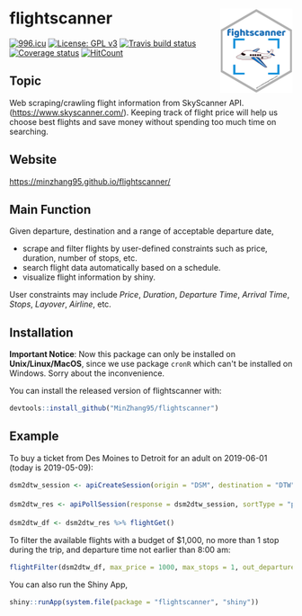 
flightscanner <img src='man/figures/logo.png' align="right" height="150" />
===========================================================================

[![996.icu](https://img.shields.io/badge/link-996.icu-red.svg)](https://996.icu) [![License: GPL v3](https://img.shields.io/badge/License-GPLv3-blue.svg)](https://www.gnu.org/licenses/gpl-3.0) [![Travis build status](https://travis-ci.org/MinZhang95/flightscanner.svg?branch=master)](https://travis-ci.org/MinZhang95/flightscanner) [![Coverage status](https://codecov.io/gh/MinZhang95/flightscanner/branch/master/graph/badge.svg)](https://codecov.io/github/MinZhang95/flightscanner?branch=master) [![HitCount](http://hits.dwyl.io/MinZhang95/flightscanner.svg)](http://hits.dwyl.io/MinZhang95/flightscanner)

Topic
-----

Web scraping/crawling flight information from SkyScanner API. (<https://www.skyscanner.com/>). Keeping track of flight price will help us choose best flights and save money without spending too much time on searching.

Website
-------

<https://minzhang95.github.io/flightscanner/>

Main Function
-------------

Given departure, destination and a range of acceptable departure date,

-   scrape and filter flights by user-defined constraints such as price, duration, number of stops, etc.
-   search flight data automatically based on a schedule.
-   visualize flight information by shiny.

User constraints may include *Price*, *Duration*, *Departure Time*, *Arrival Time*, *Stops*, *Layover*, *Airline*, etc.

Installation
------------

**Important Notice**: Now this package can only be installed on **Unix/Linux/MacOS**, since we use package `cronR` which can't be installed on Windows. Sorry about the inconvenience.

You can install the released version of flightscanner with:

``` r
devtools::install_github("MinZhang95/flightscanner")
```

Example
-------

To buy a ticket from Des Moines to Detroit for an adult on 2019-06-01 (today is 2019-05-09):

``` r
dsm2dtw_session <- apiCreateSession(origin = "DSM", destination = "DTW", startDate = "2019-06-01", adults = 1)

dsm2dtw_res <- apiPollSession(response = dsm2dtw_session, sortType = "price", sortOrder = "asc")

dsm2dtw_df <- dsm2dtw_res %>% flightGet()
```

To filter the available flights with a budget of $1,000, no more than 1 stop during the trip, and departure time not earlier than 8:00 am:

``` r
flightFilter(dsm2dtw_df, max_price = 1000, max_stops = 1, out_departure = c("08:00","24:00")) 
```

You can also run the Shiny App,

``` r
shiny::runApp(system.file(package = "flightscanner", "shiny"))
```
